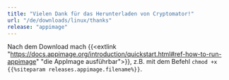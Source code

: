 ```yaml
---
title: "Vielen Dank für das Herunterladen von Cryptomator!"
url: "/de/downloads/linux/thanks"
release: "appimage"
---
```


Nach dem Download mach {{<extlink "https://docs.appimage.org/introduction/quickstart.html#ref-how-to-run-appimage" "die AppImage ausführbar">}}, z.B. mit dem Befehl `chmod +x {{%siteparam releases.appimage.filename%}}`.
